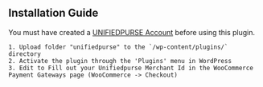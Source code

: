 ## Installation Guide ##

You must have created a [UNIFIEDPURSE Account](https://unifiedpurse.com/) before using this plugin.

	1. Upload folder "unifiedpurse" to the `/wp-content/plugins/` directory
	2. Activate the plugin through the 'Plugins' menu in WordPress
	3. Edit to Fill out your Unifiedpurse Merchant Id in the WooCommerce Payment Gateways page (WooCommerce -> Checkout)
	